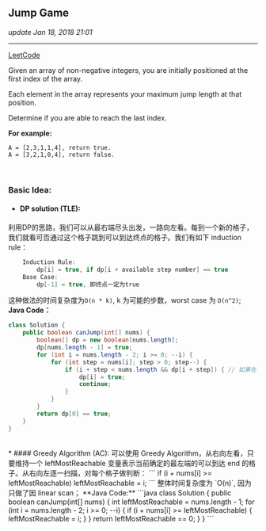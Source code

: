 ## Jump Game
_update Jan 18, 2018  21:01_

---
[LeetCode](https://leetcode.com/problems/jump-game/description/)

Given an array of non-negative integers, you are initially positioned at the first index of the array.

Each element in the array represents your maximum jump length at that position.

Determine if you are able to reach the last index.

**For example:**

    A = [2,3,1,1,4], return true.
    A = [3,2,1,0,4], return false.    
    
<br>

### Basic Idea:
*  #### DP solution (TLE):
利用DP的思路，我们可以从最右端尽头出发，一路向左看。每到一个新的格子，我们就看可否通过这个格子跳到可以到达终点的格子。我们有如下 induction rule：
```java
    Induction Rule:
        dp[i] = true, if dp[i + available step number] == true
    Base Case:
        dp[-1] = true, 即终点一定为true
```
这种做法的时间复杂度为`O(n * k)`, k 为可能的步数，worst case 为 `O(n^2)`;    
**Java Code：**  
```java
class Solution {
    public boolean canJump(int[] nums) {
        boolean[] dp = new boolean[nums.length];
        dp[nums.length - 1] = true;
        for (int i = nums.length - 2; i >= 0; --i) {
            for (int step = nums[i]; step > 0; step--) {
                if (i + step < nums.length && dp[i + step]) { // 如果在 i 格子所能走的步数范围内能走到 true 的格子，则表示能走到终点
                    dp[i] = true;
                    continue;
                }
            }
        }
        return dp[0] == true;
    }
}
```
<br>
* #### Greedy Algorithm (AC):
可以使用 Greedy Algorithm，从右向左看，只要维持一个 leftMostReachable 变量表示当前确定的最左端的可以到达 end 的格子。从右向左逐一扫描，对每个格子做判断：
```
    if (i + nums[i] >= leftMostReachable)
        leftMostReachable = i;
```
整体时间复杂度为 `O(n)`, 因为只做了因 linear scan；  
**Java Code:**  
```java
class Solution {
    public boolean canJump(int[] nums) {
        int leftMostReachable = nums.length - 1;
        for (int i = nums.length - 2; i >= 0; --i) {
            if (i + nums[i] >= leftMostReachable) {
                leftMostReachable = i;
            }
        }
        return leftMostReachable == 0;
    }
}
```












    
    